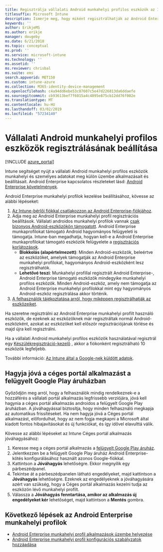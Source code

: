 ```yaml
---
title: Regisztrálja vállalati Android munkahelyi profilos eszközök az Intune-ban
titlesuffix: Microsoft Intune
description: Ismerje meg, hogy miként regisztrálhatják az Android Enterprise munkahelyi profilos eszközök az Intune-ban.
keywords: ''
author: ErikjeMS
ms.author: erikje
manager: dougeby
ms.date: 6/21/2018
ms.topic: conceptual
ms.prod: ''
ms.service: microsoft-intune
ms.technology: ''
ms.assetid: ''
ms.reviewer: chrisbal
ms.suite: ems
search.appverid: MET150
ms.custom: intune-azure
ms.collection: M365-identity-device-management
ms.openlocfilehash: c4a94dd6ebe53c87607c5e47d226813da6ddaefe
ms.sourcegitcommit: cb93613bef7f6015a4c4095e875cb12dd76f002e
ms.translationtype: MT
ms.contentlocale: hu-HU
ms.lasthandoff: 03/02/2019
ms.locfileid: "57234140"
---
```

# <a name="set-up-enrollment-of-android-enterprise-work-profile-devices"></a>Vállalati Android munkahelyi profilos eszközök regisztrálásának beállítása

[!INCLUDE [azure_portal](./includes/azure_portal.md)]

Intune segítséget nyújt a vállalati Android munkahelyi profilos eszközök munkahelyi és személyes adatokat meg külön üzembe alkalmazásait és beállításait. Android Enterprise kapcsolatos részleteket lásd: [Android Enterprise követelmények](https://support.google.com/work/android/answer/6174145?hl=en&ref_topic=6151012).

Android Enterprise munkahelyi profilok kezelése beállításához, kövesse az alábbi lépéseket:

1. [Az Intune-bérlői fiókkal csatlakozzon az Android Enterprise-fiókjához](connect-intune-android-enterprise.md).
2. Adja meg az Android Enterprise munkahelyi profil regisztrációs beállítások. Vállalati androidos munkahelyi profilok vannak [csak bizonyos Android-eszközökön támogatott](https://support.google.com/work/android/answer/6174145?hl=en&ref_topic=6151012%20style=%22target=new_window%22). Android Enterprise munkaprofilokat támogató Android hagyományos felügyeleti is támogatja. Intune-ban megadhatja, hogyan kell-e a Android Enterprise munkaprofilokat támogató eszközök felügyelete a [regisztrációs korlátozások](enrollment-restrictions-set.md).
    - **Blokkolás (alapértelmezett)**:  Minden Android-eszközök, beleértve az eszközöket, amelyek támogatják az Android Enterprise munkahelyi profilokat, hagyományos Android-eszközként lesz regisztrálhatók.
    - **Lehetővé teszi**: Munkahelyi profillal regisztrált Android Enterprise-, Android Enterprise támogató eszközök mindegyike munkahelyi profilos eszközök. Minden Android-eszköz, amely nem támogatja az Android Enterprise munkahelyi profilokkal mint egy hagyományos Android-eszköz regisztrálása akkor történik.
3. [A felhasználók tájékoztatása arról, hogy miképpen regisztrálhatják az eszközeiket](/intune-user-help/enroll-your-device-in-intune-android).


Ha szeretne regisztrálni az Android Enterprise munkahelyi profilt használó eszközök, de ezeknek az eszközöknek már regisztráltak normál Android-eszközként, azokat az eszközöket kell először regisztrációjának törlése és majd újra kell regisztrálni.

Ha a vállalati Android munkahelyi profilos eszközök használatával regisztrál egy [Készülékregisztráció-kezelő](device-enrollment-manager-enroll.md) , akkor a fiókonként regisztrálható 10 eszközök legfeljebb.

További információ: [Az Intune által a Google-nek küldött adatok](data-intune-sends-to-google.md).

## <a name="approve-the-company-portal-app-in-the-managed-google-play-store"></a>Hagyja jóvá a céges portál alkalmazást a felügyelt Google Play áruházban

Győződjön meg arról, hogy a felhasználók mindig rendelkeznek-e a hozzáférés a vállalati portál alkalmazás legfrissebb verziójára, jóvá kell hagynia a céges portál alkalmazás androidos a felügyelt Google Play áruházban. A jóváhagyással biztosítja, hogy minden felhasználó megkapja az automatikus frissítéseket. Ha nem hagyja jóvá a Céges portál alkalmazást, előfordulhat, hogy az nem fogja megkapni a Microsoft által kiadott fontos hibajavításokat és új funkciókat, és így idővel elavulttá válik.

Kövesse az alábbi lépéseket az Intune Céges portál alkalmazás jóváhagyásához:

1.  Keresse meg a céges portál alkalmazás a [felügyelt Google Play áruház](https://play.google.com/work/apps/details?id=com.microsoft.windowsintune.companyportal).
2.  Jelentkezzen be a felügyelt Google Play áruház Android Enterprise-kötés konfigurálásához használt azonos Google-fiókkal.
3.  Kattintson a **Jóváhagyás** lehetőségre. Ekkor megnyílik egy párbeszédpanel.
4.  Tekintse át a párbeszédpanelen látható engedélyeket, majd kattintson a **Jóváhagyás** lehetőségre. Ezeknek az engedélyeknek a jóváhagyására azért van szükség, hogy a Céges portál alkalmazás kezelni tudja az eszközön lévő munkahelyi profilt.
5.  Válassza a **Jóváhagyás fenntartása, amikor az alkalmazás új engedélyeket kér** lehetőséget, majd kattintson a **Mentés** gombra.

## <a name="next-steps-for-android-enterprise-work-profiles"></a>Következő lépések az Android Enterprise munkahelyi profilok
- [Android Enterprise munkahelyi profil alkalmazások üzembe helyezése](apps-add-android-for-work.md)
- [Android Enterprise munkahelyi profil konfigurációs szabályzatok hozzáadása](device-profiles.md)
